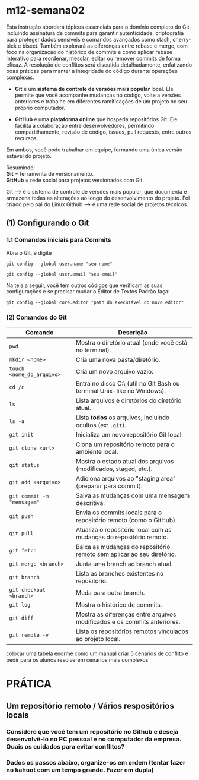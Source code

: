 # m12-semana02

Esta instrução abordará tópicos essenciais para o domínio completo do Git, incluindo assinatura de commits para garantir autenticidade, criptografia para proteger dados sensíveis e comandos avançados como stash, cherry-pick e bisect. Também explorará as diferenças entre rebase e merge, com foco na organização do histórico de commits e como aplicar rebase interativo para reordenar, mesclar, editar ou remover commits de forma eficaz. A resolução de conflitos será discutida detalhadamente, enfatizando boas práticas para manter a integridade do código durante operações complexas.

- **Git** é um **sistema de controle de versões mais popular** local. Ele permite que você acompanhe mudanças no código, volte a versões anteriores e trabalhe em diferentes ramificações de um projeto no seu próprio computador.

- **GitHub** é uma **plataforma online** que hospeda repositórios Git. Ele facilita a colaboração entre desenvolvedores, permitindo compartilhamento, revisão de código, issues, pull requests, entre outros recursos.

Em ambos, você pode trabalhar em equipe, formando uma única versão estável do projeto.

Resumindo:  
**Git** = ferramenta de versionamento.  
**GitHub** = rede social para projetos versionados com Git.

Git --> é o sistema de controle de versões mais popular, que documenta e armazena todas as alterações ao longo do desenvolvimento do projeto. Foi criado pelo pai do Linux
Github --> é uma rede social de projetos técnicos.


## (1) Configurando o Git

### 1.1 Comandos iniciais para Commits
Abra o Git, e digite 

```
git config --global user.name "seu nome"
```

```
git config --global user.email "seu email"
```

Na tela a seguir, você tem outros códigos que verificam as suas configurações e se precisar mudar o Editor de Textos Padrão faça:

```
git config --global core.editor "path do executável do novo editor"
```

### (2) Comandos do Git

| Comando                     | Descrição                                                                 |
|----------------------------|---------------------------------------------------------------------------|
| `pwd`                      | Mostra o diretório atual (onde você está no terminal).                    |
| `mkdir <nome>`             | Cria uma nova pasta/diretório.                                           |
| `touch <nome_do_arquivo>`  | Cria um novo arquivo vazio.                                              |
| `cd /c`                    | Entra no disco C:\ (útil no Git Bash ou terminal Unix-like no Windows).  |
| `ls`                       | Lista arquivos e diretórios do diretório atual.                          |
| `ls -a`                    | Lista **todos** os arquivos, incluindo ocultos (ex: `.git`).             |
| `git init`                 | Inicializa um novo repositório Git local.                                |
| `git clone <url>`          | Clona um repositório remoto para o ambiente local.                       |
| `git status`               | Mostra o estado atual dos arquivos (modificados, staged, etc.).          |
| `git add <arquivo>`        | Adiciona arquivos ao "staging area" (preparar para commit).              |
| `git commit -m "mensagem"` | Salva as mudanças com uma mensagem descritiva.                           |
| `git push`                 | Envia os commits locais para o repositório remoto (como o GitHub).       |
| `git pull`                 | Atualiza o repositório local com as mudanças do repositório remoto.      |
| `git fetch`                | Baixa as mudanças do repositório remoto sem aplicar ao seu diretório.    |
| `git merge <branch>`       | Junta uma branch ao branch atual.                                        |
| `git branch`               | Lista as branches existentes no repositório.                             |
| `git checkout <branch>`    | Muda para outra branch.                                                  |
| `git log`                  | Mostra o histórico de commits.                                           |
| `git diff`                 | Mostra as diferenças entre arquivos modificados e os commits anteriores. |
| `git remote -v`            | Lista os repositórios remotos vinculados ao projeto local.               |



colocar uma tabela enorme como um manual
criar 5 cenários de conflito e pedir para os alunos resolverem
cenários mais complexos


# PRÁTICA

## Um repositório remoto / Vários respositórios locais

### Considere que você tem um repositório no Github e deseja desenvolvê-lo no PC pessoal e no computador da empresa. Quais os cuidados para evitar conflitos?

### Dados os passos abaixo, organize-os em ordem (tentar fazer no kahoot com um tempo grande. Fazer em dupla)


